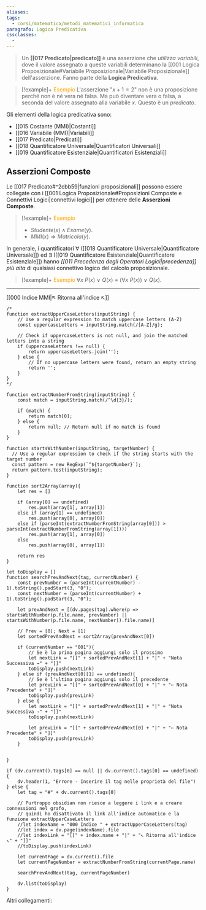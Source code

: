 ```yaml
---
aliases:
tags:
  - corsi/matematica/metodi_matematici_informatica
paragrafo: Logica Predicativa
cssclasses:
  - 
---
```

>Un **[[017 Predicato|predicato]]** è una asserzione che *utilizza variabili*, dove il valore assegnato a queste variabili determinano la [[001 Logica Proposizionale#Variabile Proposizionale|Variabile Proposizionale]] dell'asserzione. Fanno parte della **Logica Predicativa**.

> [!example]+ <font color="orange">Esempio</font>
>L'asserzione "$x+1=2$" non è una proposizione perché non è né vera né falsa.
>Ma può diventare vera o falsa, a seconda del valore assegnato alla variabile $x$. Questo è un *predicato*.

Gli elementi della logica predicativa sono:
- [[015 Costante (MMI)|Costanti]]
- [[016 Variabile (MMI)|Variabili]]
- [[017 Predicato|Predicati]]
- [[018 Quantificatore Universale|Quantificatori Universali]]
- [[019 Quantificatore Esistenziale|Quantificatori Esistenziali]]

## Asserzioni Composte
Le [[017 Predicato#^2cbb59|funzioni proposizionali]] possono essere collegate con i [[001 Logica Proposizionale#Proposizioni Composte e Connettivi Logici|connettivi logici]] per ottenere delle **Asserzioni Composte**.

> [!example]+ <font color="orange">Esempio</font>
>- $Studente(x)\land Esame(y)$.
>- $MMI(x)\Rightarrow Matricola(y)$.

In generale, i quantificatori $\forall$ ([[018 Quantificatore Universale|Quantificatore Universale]]) ed $\exists$ ([[019 Quantificatore Esistenziale|Quantificatore Esistenziale]]) hanno *[[011 Precedenza degli Operatori Logici|precedenza]] più alta* di qualsiasi connettivo logico del calcolo proposizionale.

> [!example]+ <font color="orange">Esempio</font>
>$\forall x\ P(x)\ \lor\ Q(x) \equiv (\forall x\ P(x))\ \lor\ Q(x)$.




___
[[000 Indice MMI|↖ Ritorna all'indice ↖]]

```dataviewjs
/*
function extractUpperCaseLetters(inputString) {
	// Use a regular expression to match uppercase letters (A-Z)
	const uppercaseLetters = inputString.match(/[A-Z]/g);
	
	// Check if uppercaseLetters is not null, and join the matched letters into a string
	if (uppercaseLetters !== null) {
		return uppercaseLetters.join('');
	} else {
	    // If no uppercase letters were found, return an empty string
	    return '';
	}
}
*/

function extractNumberFromString(inputString) {
	const match = inputString.match(/^\d{3}/);
	
	if (match) {
		return match[0];
	} else {
		return null; // Return null if no match is found
	}
}

function startsWithNumber(inputString, targetNumber) {
  // Use a regular expression to check if the string starts with the target number
  const pattern = new RegExp(`^${targetNumber}`);
  return pattern.test(inputString);
}

function sort2Array(array){
	let res = []
	
	if (array[0] == undefined)
		res.push(array[1], array[1])
	else if (array[1] == undefined)
		res.push(array[0], array[0])
	else if (parseInt(extractNumberFromString(array[0])) > parseInt(extractNumberFromString(array[1])))
		res.push(array[1], array[0])
	else
		res.push(array[0], array[1])
	
	return res
}

let toDisplay = []
function searchPrevAndNext(tag, currentNumber) {
	const prevNumber = (parseInt(currentNumber) - 1).toString().padStart(3, "0");
	const nextNumber = (parseInt(currentNumber) + 1).toString().padStart(3, "0");
	
	let prevAndNext = [(dv.pages(tag).where(p => startsWithNumber(p.file.name, prevNumber) || startsWithNumber(p.file.name, nextNumber)).file.name)]
	
	// Prev = [0]; Next = [1]
	let sortedPrevAndNext = sort2Array(prevAndNext[0])
	
	if (currentNumber == "001"){ 
		// Se è la prima pagina aggiungi solo il prossimo
		let nextLink = "[[" + sortedPrevAndNext[1] + "|" + "Nota Successiva →" + "]]"
		toDisplay.push(nextLink)
	} else if (prevAndNext[0][1] == undefined){
		// Se è l'ultima pagina aggiungi solo il precedente
		let prevLink = "[[" + sortedPrevAndNext[0] + "|" + "← Nota Precedente" + "]]"
		toDisplay.push(prevLink)
	} else {
		let nextLink = "[[" + sortedPrevAndNext[1] + "|" + "Nota Successiva →" + "]]"
		toDisplay.push(nextLink)
		
		let prevLink = "[[" + sortedPrevAndNext[0] + "|" + "← Nota Precedente" + "]]"
		toDisplay.push(prevLink)
	}
	
	
}

if (dv.current().tags[0] == null || dv.current().tags[0] == undefined){
	dv.header(1, "Errore - Inserire il tag nelle proprietà del file")
} else {
	let tag = "#" + dv.current().tags[0]

	// Purtroppo obsidian non riesce a leggere i link e a creare connessioni nel grafo,
	// quindi ho disattivato il link all'indice automatico e la funzione extractUpperCaseLetters
	//let indexName = "000 Indice " + extractUpperCaseLetters(tag)
	//let index = dv.page(indexName).file
	//let indexLink = "[[" + index.name + "|" + "↖ Ritorna all'indice ↖" + "]]"
	//toDisplay.push(indexLink)
	
	let currentPage = dv.current().file
	let currentPageNumber = extractNumberFromString(currentPage.name)
	
	searchPrevAndNext(tag, currentPageNumber)
	
	dv.list(toDisplay)
}
```

Altri collegamenti: 

